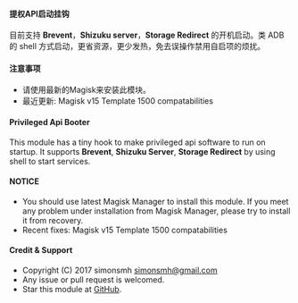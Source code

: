 #### 提权API启动挂钩

目前支持 **Brevent**，**Shizuku server**，**Storage Redirect** 的开机启动。类 ADB 的 shell 方式启动，更省资源，更少发热，免去误操作禁用自启项的烦扰。

#### 注意事项

* 请使用最新的Magisk来安装此模块。
* 最近更新:
Magisk v15 Template 1500 compatabilities

#### Privileged Api Booter

This module has a tiny hook to make privileged api software to run on startup.
It supports **Brevent**, **Shizuku Server**, **Storage Redirect** by using shell to start services.

#### NOTICE

* You should use latest Magisk Manager to install this module. If you meet any problem under installation from Magisk Manager, please try to install it from recovery.
* Recent fixes:
Magisk v15 Template 1500 compatabilities

#### Credit & Support

* Copyright (C) 2017 simonsmh <simonsmh@gmail.com>
* Any issue or pull request is welcomed.
* Star this module at [GitHub](https://github.com/Magisk-Modules-Repo/magisk-privileged-api-booter).
